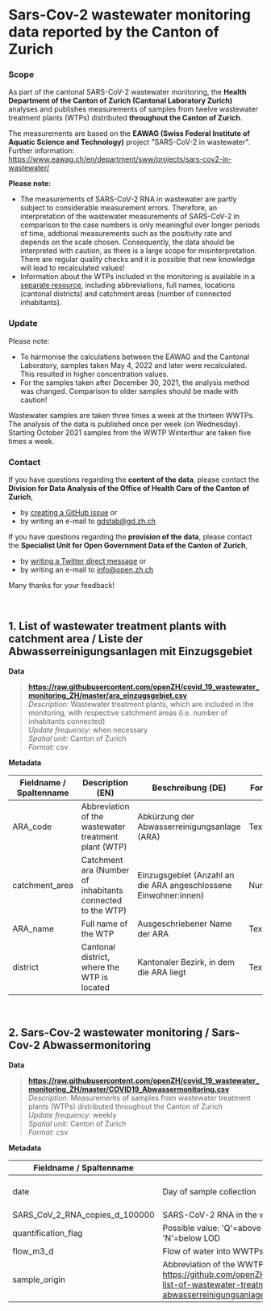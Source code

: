 # Sars-Cov-2 wastewater monitoring data reported by the Canton of Zurich

### Scope
As part of the cantonal SARS-CoV-2 wastewater monitoring, the __Health Department of the Canton of Zurich (Cantonal Laboratory Zurich)__ analyses and publishes measurements of samples from twelve wastewater treatment plants (WTPs) distributed __throughout the Canton of Zurich__.

The measurements are based on the __EAWAG (Swiss Federal Institute of Aquatic Science and Technology)__ project "SARS-CoV-2 in wastewater". Further information: https://www.eawag.ch/en/department/sww/projects/sars-cov2-in-wastewater/

__Please note:__ <br>
- The measurements of SARS-CoV-2 RNA in wastewater are partly subject to considerable measurement errors. Therefore, an interpretation of the wastewater measurements of SARS-CoV-2 in comparison to the case numbers is only meaningful over longer periods of time, addtional measurements such as the positivity rate and depends on the scale chosen. Consequently, the data should be interpreted with caution, as there is a large scope for misinterpretation. There are regular quality checks and it is possible that new knowledge will lead to recalculated values!
- Information about the WTPs included in the monitoring is available in a [separate resource](https://github.com/openZH/covid_19_wastewater_monitoring_ZH/blob/master/README.md#1-list-of-wastewater-treatment-plants-with-catchment-area--liste-der-abwasserreinigungsanlagen-mit-einzugsgebiet), including abbreviations, full names, locations (cantonal districts) and catchment areas (number of connected inhabitants).

### Update
Please note:
- To harmonise the calculations between the EAWAG and the Cantonal Laboratory, samples taken May 4, 2022 and later were recalculated. This resulted in higher concentration values. 
- For the samples taken after December 30, 2021, the analysis method was changed. Comparison to older samples should be made with caution!

Wastewater samples are taken three times a week at the thirteen WWTPs. The analysis of the data is published once per week (on Wednesday).
Starting October 2021 samples from the WWTP Winterthur are taken five times a week. 

### Contact
If you have questions regarding the __content of the data__, please contact the __Division for Data Analysis of the Office of Health Care of the Canton of Zurich__, <br>
- by [creating a GitHub issue](https://github.com/openZH/covid_19_wastewater_monitoring_ZH/issues) or <br>
- by writing an e-mail to [gdstab@gd.zh.ch](mailto:gdstab@gd.zh.ch) <br>

If you have questions regarding the __provision of the data__, please contact the __Specialist Unit for Open Government Data of the Canton of Zurich__, <br>
- by [writing a Twitter direct message](https://twitter.com/OpenDataZH) or <br>
- by writing an e-mail to [info@open.zh.ch](mailto:info@open.zh.ch) <br>

Many thanks for your feedback!

<br>

## 1. List of wastewater treatment plants with catchment area / Liste der Abwasserreinigungsanlagen mit Einzugsgebiet 

**Data** <br>

>**https://raw.githubusercontent.com/openZH/covid_19_wastewater_monitoring_ZH/master/ara_einzugsgebiet.csv** <br>
>*Description:* Wastewater treatment plants, which are included in the monitoring, with respective catchment areas (i.e. number of inhabitants connected) <br>
>*Update frequency:* when necessary <br>
>*Spatial unit:* Canton of Zurich <br>
>*Format:* csv <br>

**Metadata**

| Fieldname / Spaltenname | Description (EN)             | Beschreibung (DE)             | Format     |
|-------------------------|------------------------------|-------------------------------|------------|
| ARA_code                | Abbreviation of the wastewater treatment plant (WTP)        | Abkürzung der Abwasserreinigungsanlage (ARA)                      | Text   |
| catchment_area          | Catchment ara (Number of inhabitants connected to the WTP)  | Einzugsgebiet (Anzahl an die ARA angeschlossene Einwohner:innen) | Number |
| ARA_name                | Full name of the WTP                                        | Ausgeschriebener Name der ARA                                   | Text   |
| district                | Cantonal district, where the WTP is located                 | Kantonaler Bezirk, in dem die ARA liegt                         | Text   |

<br>

## 2. Sars-Cov-2 wastewater monitoring / Sars-Cov-2 Abwassermonitoring 

**Data** <br>

>**https://raw.githubusercontent.com/openZH/covid_19_wastewater_monitoring_ZH/master/COVID19_Abwassermonitoring.csv** <br>
>*Description:* Measurements of samples from wastewater treatment plants (WTPs) distributed throughout the Canton of Zurich <br>
>*Update frequency:* weekly <br>
>*Spatial unit:* Canton of Zurich <br>
>*Format:* csv <br>

**Metadata**

| Fieldname / Spaltenname | Description (EN)             | Beschreibung (DE)             | Format     |
|-------------------------|------------------------------|-------------------------------|------------|
| date                    | Day of sample collection     | Tag der Entnahme der Probe    | YYYY-MM-DD |
| SARS_CoV_2_RNA_copies_d_100000 | SARS-CoV-2 RNA in the wasterwater per 100'000 inhabitants | SARS-CoV-2 RNA im Rohabwasser pro 100'000 Personen | Number |
| quantification_flag            | Possible value: 'Q'=above Limit of Quantification (> LOQ), 'D'=above Limit of Detection (>LOD), 'N'=below LOD | Mögliche Werte: 'Q'=über Quantifizierungsgrenze (>LOQ), 'D'=über Nachweisgrenze (>LOD), 'N'=unter Nachweisgrenze (<LOD)      | Text   |
| flow_m3_d                      | Flow of water into WWTPs in cubic metre per day | Zufluss zur Abwasserreinigungsanlage in Kubikmeter pro Tag      | Number |
| sample_origin                  | Abbreviation of the WWTPs ('ARA_code' as in https://github.com/openZH/covid_19_wastewater_monitoring_ZH/blob/master/README.md#1-list-of-wastewater-treatment-plants-with-catchment-area--liste-der-abwasserreinigungsanlagen-mit-einzugsgebiet)      | Abkürzung der Abwasserreinigungsanlage ARA ('ARA_code' gemäss https://github.com/openZH/covid_19_wastewater_monitoring_ZH/blob/master/README.md#1-list-of-wastewater-treatment-plants-with-catchment-area--liste-der-abwasserreinigungsanlagen-mit-einzugsgebiet | Text   |
